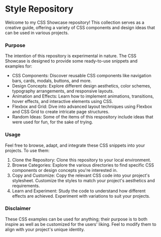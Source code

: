 # Style Repository

Welcome to my CSS Showcase repository! This collection serves as a creative guide, offering a variety of CSS components and design ideas that can be used in various projects.

### Purpose

The intention of this repository is experimental in nature. The CSS Showcase is designed to provide some ready-to-use snippets and examples for:
- CSS Components: Discover reusable CSS components like navigation bars, cards, modals, buttons, and more.
- Design Concepts: Explore different design aesthetics, color schemes, typography arrangements, and responsive layouts.
- Animation and Effects: Learn how to implement animations, transitions, hover effects, and interactive elements using CSS.
- Flexbox and Grid: Dive into advanced layout techniques using Flexbox and CSS Grid to create intricate page structures.
- Random Ideas: Some of the items of this respository include ideas that were used for fun, for the sake of trying.

### Usage

Feel free to browse, adapt, and integrate these CSS snippets into your projects. To use them:
1. Clone the Repository: Clone this repository to your local environment.
2. Browse Categories: Explore the various directories to find specific CSS components or design concepts you're interested in.
3. Copy and Customize: Copy the relevant CSS code into your project's stylesheet. Customize the styles to match your project's aesthetics and requirements.
4. Learn and Experiment: Study the code to understand how different effects are achieved. Experiment with variations to suit your projects.

### Disclaimer
These CSS examples can be used for anything; their purpose is to both inspire as well as be customized for the users' liking. Feel to modify them to align with your project's unique identity.
